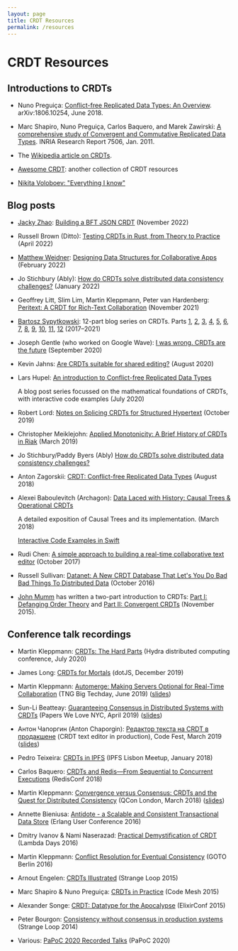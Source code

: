 ```yaml
---
layout: page
title: CRDT Resources
permalink: /resources
---
```


# CRDT Resources

## Introductions to CRDTs

* Nuno Pregui&ccedil;a:
  [Conflict-free Replicated Data Types: An Overview](https://arxiv.org/abs/1806.10254).
  arXiv:1806.10254, June 2018.

* Marc Shapiro, Nuno Pregui&ccedil;a, Carlos Baquero, and Marek Zawirski:
  [A comprehensive study of Convergent and Commutative Replicated Data Types](http://hal.inria.fr/inria-00555588/).
  INRIA Research Report 7506, Jan. 2011.

* The [Wikipedia article on CRDTs](https://en.wikipedia.org/wiki/Conflict-free_replicated_data_type).

* [Awesome CRDT](https://github.com/alangibson/awesome-crdt): another collection of CRDT resources

* [Nikita Voloboev: "Everything I know"](https://wiki.nikitavoloboev.xyz/distributed-systems/crdt)

## Blog posts

* [Jacky Zhao](https://jzhao.xyz):
  [Building a BFT JSON CRDT](https://jzhao.xyz/posts/bft-json-crdt/)
  (November 2022)

* Russell Brown (Ditto):
  [Testing CRDTs in Rust, from Theory to Practice](https://www.ditto.live/blog/testing-crdts-in-rust-from-theory-to-practice)
  (April 2022)

* [Matthew Weidner](https://mattweidner.com/):
  [Designing Data Structures for Collaborative Apps](https://mattweidner.com/2022/02/10/collaborative-data-design.html)
  (February 2022)

* Jo Stichbury (Ably):
  [How do CRDTs solve distributed data consistency challenges?](https://ably.com/blog/crdts-distributed-data-consistency-challenges)
  (January 2022)

* Geoffrey Litt, Slim Lim, Martin Kleppmann, Peter van Hardenberg:
  [Peritext: A CRDT for Rich-Text Collaboration](https://www.inkandswitch.com/peritext/)
  (November 2021)

* [Bartosz Sypytkowski](https://bartoszsypytkowski.com/): 12-part blog series on CRDTs. Parts
  [1](https://bartoszsypytkowski.com/the-state-of-a-state-based-crdts/),
  [2](https://bartoszsypytkowski.com/optimizing-state-based-crdts-1/),
  [3](https://bartoszsypytkowski.com/optimizing-state-based-crdts-part-2/),
  [4](https://bartoszsypytkowski.com/state-based-crdts-bounded-counter/),
  [5](https://bartoszsypytkowski.com/crdt-map/),
  [6](https://bartoszsypytkowski.com/operation-based-crdts-protocol/),
  [7](https://bartoszsypytkowski.com/operation-based-crdts-registers-and-sets/),
  [8](https://bartoszsypytkowski.com/operation-based-crdts-arrays-1/),
  [9](https://bartoszsypytkowski.com/operation-based-crdts-arrays-2/),
  [10](https://bartoszsypytkowski.com/operation-based-crdts-json-document/),
  [11](https://bartoszsypytkowski.com/pure-operation-based-crdts/),
  [12](https://bartoszsypytkowski.com/crdt-optimizations/)
  (2017–2021)

* Joseph Gentle (who worked on Google Wave):
  [I was wrong. CRDTs are the future](https://josephg.com/blog/crdts-are-the-future/)
  (September 2020)

* Kevin Jahns:
  [Are CRDTs suitable for shared editing?](https://blog.kevinjahns.de/are-crdts-suitable-for-shared-editing/)
  (August 2020)

* Lars Hupel:
  [An introduction to Conflict-free Replicated Data Types](https://lars.hupel.info/topics/crdt/01-intro)

  A blog post series focussed on the mathematical foundations of CRDTs, with interactive code examples (July 2020)

* Robert Lord:
  [Notes on Splicing CRDTs for Structured Hypertext](https://lord.io/blog/2019/splicing-crdts/)
  (October 2019)

* Christopher Meiklejohn:
  [Applied Monotonicity: A Brief History of CRDTs in Riak](http://christophermeiklejohn.com/erlang/lasp/2019/03/08/monotonicity.html)
  (March 2019)

* Jo Stichbury/Paddy Byers (Ably) [How do CRDTs solve distributed data consistency challenges?](https://ably.com/blog/crdts-distributed-data-consistency-challenges)

* Anton Zagorskii:
  [CRDT: Conflict-free Replicated Data Types](https://medium.com/@amberovsky/crdt-conflict-free-replicated-data-types-b4bfc8459d26)
  (August 2018)

* Alexei Baboulevitch (Archagon):
  [Data Laced with History: Causal Trees & Operational CRDTs](http://archagon.net/blog/2018/03/24/data-laced-with-history/)
  
  A detailed exposition of Causal Trees and its implementation. (March 2018)

  [Interactive Code Examples in Swift](https://github.com/archagon/crdt-playground)
  
* Rudi Chen:
  [A simple approach to building a real-time collaborative text editor](http://digitalfreepen.com/2017/10/06/simple-real-time-collaborative-text-editor.html)
  (October 2017)

* Russell Sullivan:
  [Datanet: A New CRDT Database That Let's You Do Bad Bad Things To Distributed Data](http://highscalability.com/blog/2016/10/17/datanet-a-new-crdt-database-that-lets-you-do-bad-bad-things.html)
  (October 2016)

* [John Mumm](http://jtfmumm.com/) has written a two-part introduction to CRDTs:
  [Part I: Defanging Order Theory](http://jtfmumm.com/blog/2015/11/17/crdt-primer-1-defanging-order-theory/) and
  [Part II: Convergent CRDTs](http://jtfmumm.com/blog/2015/11/24/crdt-primer-2-convergent-crdts/)
  (November 2015).

## Conference talk recordings

* Martin Kleppmann:
  [CRDTs: The Hard Parts](https://www.youtube.com/watch?v=x7drE24geUw)
  (Hydra distributed computing conference, July 2020)

* James Long:
  [CRDTs for Mortals](https://www.dotconferences.com/2019/12/james-long-crdts-for-mortals)
  (dotJS, December 2019)

* Martin Kleppmann:
  [Automerge: Making Servers Optional for Real-Time Collaboration](https://www.youtube.com/watch?v=GXJ0D2tfZCM)
  (TNG Big Techday, June 2019)
  ([slides](https://speakerdeck.com/ept/automerge-making-servers-optional-for-real-time-collaboration))
  
* Sun-Li Beatteay:
  [Guaranteeing Consensus in Distributed Systems with CRDTs](https://www.youtube.com/watch?v=1Bs3Fj9rvks)
  (Papers We Love NYC, April 2019)
  ([slides](https://www.slideshare.net/SunLiBeatteay/guaranteeing-consensus-in-distriubuted-systems-with-crdts))

* Антон Чапоргин (Anton Chaporgin):
  [Редактор текста на CRDT в продакшене](https://2019.codefest.ru/lecture/1501)
  (CRDT text editor in production), Code Fest, March 2019
  ([slides](https://speakerdeck.com/codefest/codefest-2019-anton-chaporghin-iandieks-riedaktor-tieksta-na-crdt-v-prodakshienie))

* Pedro Teixeira:
  [CRDTs in IPFS](https://www.youtube.com/watch?v=2VOF-Z-nLnQ)
  (IPFS Lisbon Meetup, January 2018)

* Carlos Baquero:
  [CRDTs and Redis&mdash;From Sequential to Concurrent Executions](https://www.youtube.com/watch?v=ZoMIzBM0nf4)
  (RedisConf 2018)

* Martin Kleppmann:
  [Convergence versus Consensus: CRDTs and the Quest for Distributed Consistency](https://www.infoq.com/presentations/crdt-distributed-consistency/)
  (QCon London, March 2018)
  ([slides](https://speakerdeck.com/ept/convergence-versus-consensus-crdts-and-the-quest-for-distributed-consistency))

* Annette Bieniusa:
  [Antidote - a Scalable and Consistent Transactional Data Store](http://www.erlang-factory.com/euc2016/annette-bieniusa)
  (Erlang User Conference 2016)

* Dmitry Ivanov & Nami Naserazad:
  [Practical Demystification of CRDT](https://www.youtube.com/watch?v=PQzNW8uQ_Y4)
  (Lambda Days 2016)

* Martin Kleppmann:
  [Conflict Resolution for Eventual Consistency](https://www.youtube.com/watch?v=yCcWpzY8dIA)
  (GOTO Berlin 2016)

* Arnout Engelen:
  [CRDTs Illustrated](https://www.youtube.com/watch?v=9xFfOhasiOE)
  (Strange Loop 2015)

* Marc Shapiro & Nuno Pregui&ccedil;a:
  [CRDTs in Practice](https://www.youtube.com/watch?v=xxjHC3yLDqw)
  (Code Mesh 2015)

* Alexander Songe:
  [CRDT: Datatype for the Apocalypse](https://www.youtube.com/watch?v=txD1tfyIIvY)
  (ElixirConf 2015)

* Peter Bourgon:
  [Consistency without consensus in production systems](https://www.youtube.com/watch?v=em9zLzM8O7c)
  (Strange Loop 2014)

* Various:
  [PaPoC 2020 Recorded Talks](https://www.youtube.com/playlist?list=PLHHiNr_VnyWKj64PWjd9iM2OY19s9QGCY)
  (PaPoC 2020)
